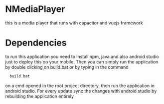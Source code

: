 # NMediaPlayer
this is a media player that runs with capacitor and vuejs framework
# Dependencies
to run this application you need to install npm, java and also android studio just to deploy this on your mobile.
Then you can simply run the application by double clicking on build.bat or by typing in the command
```sh
  build.bat
```
on a cmd opened in the root project directory.
then run the application in android studio. For every update sync the changes with android studio by rebuilding the application entirely
